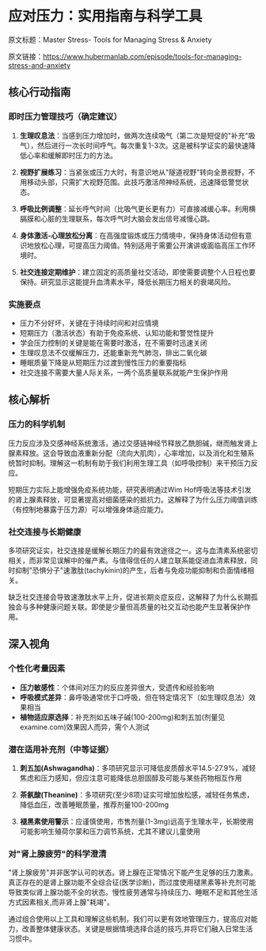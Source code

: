 # 应对压力：实用指南与科学工具

原文标题：Master Stress- Tools for Managing Stress & Anxiety

原文链接：https://www.hubermanlab.com/episode/tools-for-managing-stress-and-anxiety

## 核心行动指南

### 即时压力管理技巧（确定建议）
1. **生理叹息法**：当感到压力增加时，做两次连续吸气（第二次是短促的"补充"吸气），然后进行一次长时间呼气。每次重复1-3次。这是被科学证实的最快速降低心率和缓解即时压力的方法。
   
2. **视野扩展练习**：当紧张或压力大时，有意识地从"隧道视野"转向全景视野，不用移动头部，只需扩大视野范围。此技巧激活颅神经系统，迅速降低警觉状态。

3. **呼吸比例调整**：延长呼气时间（比吸气更长更有力）可直接减缓心率。利用横膈膜和心脏的生理联系，每次呼气时大脑会发出信号减慢心跳。

4. **身体激活-心理放松分离**：在高强度锻炼或压力情境中，保持身体活动但有意识地放松心理，可提高压力阈值。特别适用于需要公开演讲或面临高压工作环境时。

5. **社交连接定期维护**：建立固定的高质量社交活动，即使需要调整个人日程也要保持。研究显示这能提升血清素水平，降低长期压力相关的衰竭风险。

### 实施要点
- 压力不分好坏，关键在于持续时间和对应情境
- 短期压力（激活状态）有助于免疫系统、认知功能和警觉性提升
- 学会压力控制的关键是能在需要时激活，在不需要时迅速关闭
- 生理叹息法不仅缓解压力，还能重新充气肺泡，排出二氧化碳
- 睡眠质量下降是从短期压力过渡到慢性压力的重要指标
- 社交连接不需要大量人际关系，一两个高质量联系就能产生保护作用

## 核心解析

### 压力的科学机制
压力反应涉及交感神经系统激活，通过交感链神经节释放乙酰胆碱，继而触发肾上腺素释放。这会导致血液重新分配（流向大肌肉），心率增加，以及消化和生殖系统暂时抑制。理解这一机制有助于我们利用生理工具（如呼吸控制）来干预压力反应。

短期压力实际上能增强免疫系统功能，研究表明通过Wim Hof呼吸法等技术引发的肾上腺素释放，可显著提高对细菌感染的抵抗力。这解释了为什么压力阈值训练（有控制地暴露于压力源）可以增强身体适应能力。

### 社交连接与长期健康
多项研究证实，社交连接是缓解长期压力的最有效途径之一。这与血清素系统密切相关，而非常见误解中的催产素。与值得信任的人建立联系能促进血清素释放，同时抑制"恐惧分子"速激肽(tachykinin)的产生，后者与免疫功能抑制和负面情绪相关。

缺乏社交连接会导致速激肽水平上升，促进长期炎症反应，这解释了为什么长期孤独会与多种健康问题关联。即使是少量但高质量的社交互动也能产生显著保护作用。

## 深入视角

### 个性化考量因素
- **压力敏感性**：个体间对压力的反应差异很大，受遗传和经验影响
- **呼吸模式差异**：鼻呼吸通常优于口呼吸，但在特定情况下（如生理叹息法）效果相当
- **植物适应原选择**：补充剂如五味子碱(100-200mg)和刺五加(剂量见examine.com)效果因人而异，需个人测试

### 潜在适用补充剂（中等证据）
1. **刺五加(Ashwagandha)**：多项研究显示可降低皮质醇水平14.5-27.9%，减轻焦虑和压力感知，但应注意可能降低总胆固醇及可能与某些药物相互作用

2. **茶氨酸(Theanine)**：多项研究(至少8项)证实可增加放松感，减轻任务焦虑，降低血压，改善睡眠质量，推荐剂量100-200mg

3. **褪黑素使用警示**：应谨慎使用，市售剂量(1-3mg)远高于生理水平，长期使用可能影响生殖荷尔蒙和压力调节系统，尤其不建议儿童使用

### 对"肾上腺疲劳"的科学澄清
"肾上腺疲劳"并非医学认可的状态。肾上腺在正常情况下能产生足够的压力激素。真正存在的是肾上腺功能不全综合征(医学诊断)，而过度使用褪黑素等补充剂可能导致类似肾上腺功能不全的状态。慢性疲劳通常与持续压力、睡眠不足和其他生活方式因素相关,而非肾上腺"耗竭"。

通过组合使用以上工具和理解这些机制，我们可以更有效地管理压力，提高应对能力，改善整体健康状态。关键是根据情境选择合适的技巧,并将它们融入日常生活习惯中。
